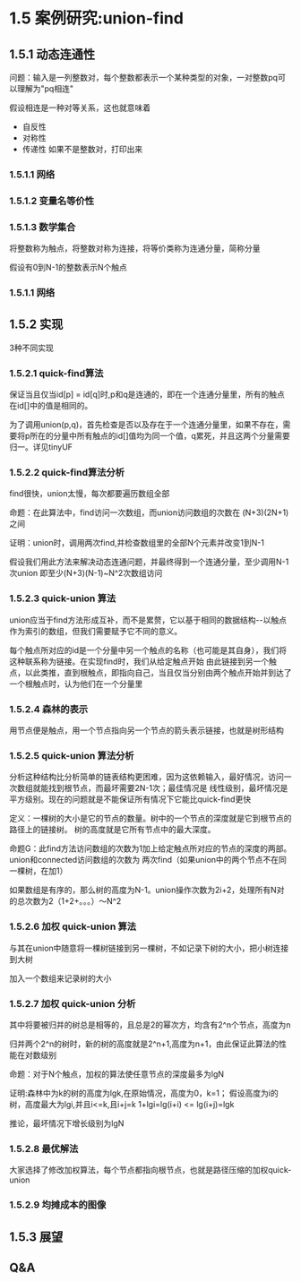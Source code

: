 # 1.5 案例研究:union-find
## 1.5.1 动态连通性
问题：输入是一列整数对，每个整数都表示一个某种类型的对象，一对整数pq可以理解为"pq相连"

假设相连是一种对等关系，这也就意味着
+ 自反性
+ 对称性
+ 传递性
如果不是整数对，打印出来
### 1.5.1.1 网络
### 1.5.1.2 变量名等价性
### 1.5.1.3 数学集合
将整数称为触点，将整数对称为连接，将等价类称为连通分量，简称分量

假设有0到N-1的整数表示N个触点
### 1.5.1.1 网络
## 1.5.2 实现
3种不同实现
### 1.5.2.1 quick-find算法
保证当且仅当id[p] = id[q]时,p和q是连通的，即在一个连通分量里，所有的触点在id[]中的值是相同的。

为了调用union(p,q)，首先检查是否以及存在于一个连通分量里，如果不存在，需要将p所在的分量中所有触点的id[]值均为同一个值，q累死，并且这两个分量需要
归一。详见tinyUF
### 1.5.2.2 quick-find算法分析
find很快，union太慢，每次都要遍历数组全部

命题：在此算法中，find访问一次数组，而union访问数组的次数在
(N+3)(2N+1)之间

证明：union时，调用两次find,并检查数组里的全部N个元素并改变1到N-1

假设我们用此方法来解决动态连通问题，并最终得到一个连通分量，至少调用N-1次union
即至少(N+3)(N-1)~N^2次数组访问

### 1.5.2.3 quick-union 算法
union应当于find方法形成互补，而不是累赘，它以基于相同的数据结构--以触点作为索引的数组，但我们需要赋予它不同的意义。

每个触点所对应的id是一个分量中另一个触点的名称（也可能是其自身），我们将这种联系称为链接。在实现find时，我们从给定触点开始
由此链接到另一个触点，以此类推，直到根触点，即指向自己，当且仅当分别由两个触点开始并到达了一个根触点时，认为他们在一个分量里
### 1.5.2.4 森林的表示
用节点便是触点，用一个节点指向另一个节点的箭头表示链接，也就是树形结构
### 1.5.2.5 quick-union 算法分析
分析这种结构比分析简单的链表结构更困难，因为这依赖输入，最好情况，访问一次数组就能找到根节点，而最坏需要2N-1次；最佳情况是
线性级别，最坏情况是平方级别。现在的问题就是不能保证所有情况下它能比quick-find更快

定义：一棵树的大小是它的节点的数量。树中的一个节点的深度就是它到根节点的路径上的链接树。
树的高度就是它所有节点中的最大深度。

命题G：此find方法访问数组的次数为1加上给定触点所对应的节点的深度的两部。union和connected访问数组的次数为
两次find（如果union中的两个节点不在同一棵树，在加1）

如果数组是有序的，那么树的高度为N-1。union操作次数为2i+2，处理所有N对的总次数为2（1+2+。。。）～N^2

### 1.5.2.6 加权 quick-union 算法
与其在union中随意将一棵树链接到另一棵树，不如记录下树的大小，把小树连接到大树

加入一个数组来记录树的大小
### 1.5.2.7 加权 quick-union 分析
其中将要被归并的树总是相等的，且总是2的幂次方，均含有2^n个节点，高度为n

归并两个2^n的树时，新的树的高度就是2^n+1,高度为n+1，由此保证此算法的性能在对数级别

命题：对于N个触点，加权的算法使任意节点的深度最多为lgN

证明:森林中为k的树的高度为lgk,在原始情况，高度为0，k=1；
假设高度为i的树，高度最大为lgi,并且i<=k,且i+j=k
1+lgi=lg(i+i) <= lg(i+j)=lgk

推论，最坏情况下增长级别为lgN

### 1.5.2.8 最优解法
大家选择了修改加权算法，每个节点都指向根节点，也就是路径压缩的加权quick-union
### 1.5.2.9 均摊成本的图像
## 1.5.3 展望
## Q&A






